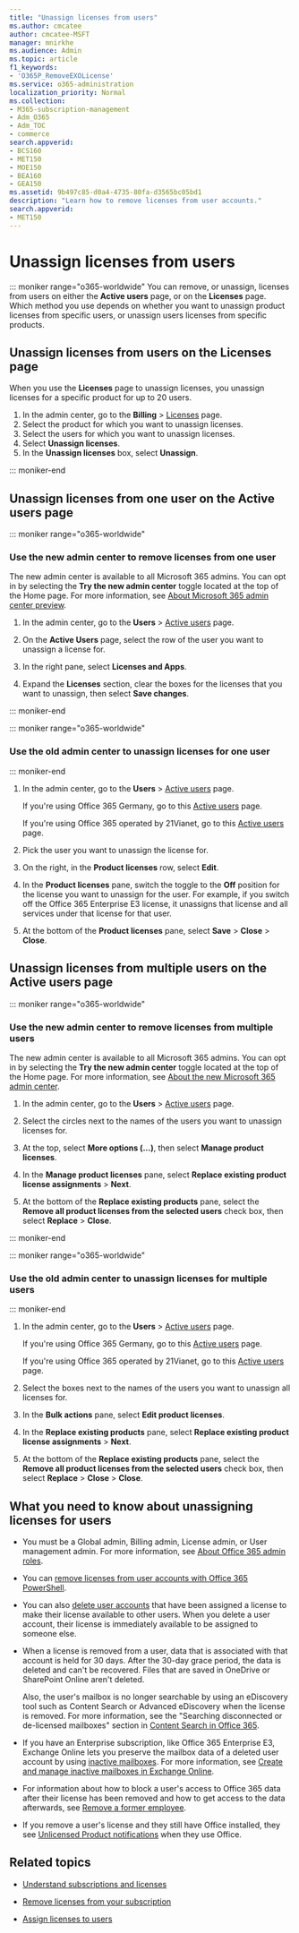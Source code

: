 ```yaml
---
title: "Unassign licenses from users"
ms.author: cmcatee
author: cmcatee-MSFT
manager: mnirkhe
ms.audience: Admin
ms.topic: article
f1_keywords:
- 'O365P_RemoveEXOLicense'
ms.service: o365-administration
localization_priority: Normal
ms.collection: 
- M365-subscription-management
- Adm_O365
- Adm_TOC
- commerce
search.appverid:
- BCS160
- MET150
- MOE150
- BEA160
- GEA150
ms.assetid: 9b497c85-d0a4-4735-80fa-d3565bc05bd1
description: "Learn how to remove licenses from user accounts."
search.appverid:
- MET150
---
```

<!-- Clone: AgentUniversity\admin\Remove-licenses-users.md -->

# Unassign licenses from users

::: moniker range="o365-worldwide"
You  can remove, or unassign, licenses from users on either the **Active users** page, or on the **Licenses** page. Which method you use depends on whether you want to unassign product licenses from specific users, or unassign users licenses from specific products.

## Unassign licenses from users on the Licenses page

When you use the **Licenses** page to unassign licenses, you unassign licenses for a specific product for up to 20 users. 

1. In the admin center, go to the **Billing** > <a href="https://go.microsoft.com/fwlink/p/?linkid=842264" target="_blank">Licenses</a>  page.
2. Select the product for which you want to unassign licenses.
3. Select the users for which you want to unassign licenses.
4. Select **Unassign licenses**.
5. In the **Unassign licenses** box, select **Unassign**.

::: moniker-end

## Unassign licenses from one user on the Active users page

::: moniker range="o365-worldwide"
  
### Use the new admin center to remove licenses from one user

The new admin center is available to all Microsoft 365 admins. You can opt in by selecting the **Try the new admin center** toggle located at the top of the Home page. For more information, see [About Microsoft 365 admin center preview](../microsoft-365-admin-center-preview.md).

1. In the admin center, go to the **Users** \> <a href="https://go.microsoft.com/fwlink/p/?linkid=834822" target="_blank">Active users</a> page.

2. On the **Active Users** page, select the row of the user you want to unassign a license for.

3. In the right pane, select **Licenses and Apps**.

4. Expand the **Licenses** section, clear the boxes for the licenses that you want to unassign, then select **Save changes**.

::: moniker-end

::: moniker range="o365-worldwide"
### Use the old admin center to unassign licenses for one user
::: moniker-end
  
1. In the admin center, go to the **Users** \> <a href="https://go.microsoft.com/fwlink/p/?linkid=834822" target="_blank">Active users</a> page.

    If you're using Office 365 Germany, go to this <a href="https://go.microsoft.com/fwlink/p/?linkid=847686" target="_blank">Active users</a> page.

    If you're using Office 365 operated by 21Vianet, go to this <a href="https://go.microsoft.com/fwlink/p/?linkid=850628" target="_blank">Active users</a> page.

2. Pick the user you want to unassign the license for.

3. On the right, in the **Product licenses** row, select **Edit**.

4. In the **Product licenses** pane, switch the toggle to the **Off** position for the license you want to unassign for the user. For example, if you switch off the Office 365 Enterprise E3 license, it unassigns that license and all services under that license for that user.

5. At the bottom of the **Product licenses** pane, select **Save** \> **Close** \> **Close**.

## Unassign licenses from multiple users on the Active users page

::: moniker range="o365-worldwide"

### Use the new admin center to remove licenses from multiple users

The new admin center is available to all Microsoft 365 admins. You can opt in by selecting the **Try the new admin center** toggle located at the top of the Home page. For more information, see [About the new Microsoft 365 admin center](../microsoft-365-admin-center-preview.md).

1. In the admin center, go to the **Users** \> <a href="https://go.microsoft.com/fwlink/p/?linkid=834822" target="_blank">Active users</a> page.

2. Select the circles next to the names of the users you want to unassign licenses for.

3. At the top, select **More options (...)**, then select **Manage product licenses**.

4. In the **Manage product licenses** pane, select **Replace existing product license assignments** \> **Next**.

5. At the bottom of the **Replace existing products** pane, select the **Remove all product licenses from the selected users** check box, then select **Replace** \> **Close**.

::: moniker-end

::: moniker range="o365-worldwide"
### Use the old admin center to unassign licenses for multiple users
::: moniker-end
  
1. In the admin center, go to the **Users** \> <a href="https://go.microsoft.com/fwlink/p/?linkid=834822" target="_blank">Active users</a> page.

    If you're using Office 365 Germany, go to this <a href="https://go.microsoft.com/fwlink/p/?linkid=847686" target="_blank">Active users</a> page.

    If you're using Office 365 operated by 21Vianet, go to this <a href="https://go.microsoft.com/fwlink/p/?linkid=850628" target="_blank">Active users</a> page.

2. Select the boxes next to the names of the users you want to unassign all licenses for.

3. In the **Bulk actions** pane, select **Edit product licenses**.

4. In the **Replace existing products** pane, select **Replace existing product license assignments** \> **Next**.

5. At the bottom of the **Replace existing products** pane, select the **Remove all product licenses from the selected users** check box, then select **Replace** \> **Close** \> **Close**.

## What you need to know about unassigning licenses for users

- You must be a Global admin, Billing admin, License admin, or User management admin. For more information, see [About Office 365 admin roles](../add-users/about-admin-roles.md).

- You can [remove licenses from user accounts with Office 365 PowerShell](https://go.microsoft.com/fwlink/p/?linkid=848428).

- You can also [delete user accounts](../add-users/delete-a-user.md) that have been assigned a license to make their license available to other users. When you delete a user account, their license is immediately available to be assigned to someone else.

- When a license is removed from a user, data that is associated with that  account is held for 30 days. After the 30-day grace period, the data is deleted and can't be recovered. Files that are saved in OneDrive or SharePoint Online aren't deleted.

   Also, the user's mailbox is no longer searchable by using an eDiscovery tool such as Content Search or Advanced eDiscovery when the license is removed. For more information, see the "Searching disconnected or de-licensed mailboxes" section in [Content Search in Office 365](https://docs.microsoft.com/office365/securitycompliance/content-search#searching-disconnected-or-de-licensed-mailboxes).

- If you have an Enterprise subscription, like Office 365 Enterprise E3, Exchange Online lets you preserve the mailbox data of a deleted user account by using [inactive mailboxes](https://docs.microsoft.com/en-us/office365/securitycompliance/inactive-mailboxes-in-office-365). For more information, see [Create and manage inactive mailboxes in Exchange Online](https://docs.microsoft.com/en-us/office365/securitycompliance/create-and-manage-inactive-mailboxes).

- For information about how to block a user's access to Office 365 data after their license has been removed and how to get access to the data afterwards, see [Remove a former employee](../add-users/remove-former-employee.md).

- If you remove a user's license and they still have Office installed, they see [Unlicensed Product notifications](https://support.office.com/article/0d23d3c0-c19c-4b2f-9845-5344fedc4380.aspx) when they use Office.

## Related topics

- [Understand subscriptions and licenses](subscriptions-and-licenses.md)

- [Remove licenses from your subscription](remove-licenses-from-subscription.md)

- [Assign licenses to users](assign-licenses-to-users.md)